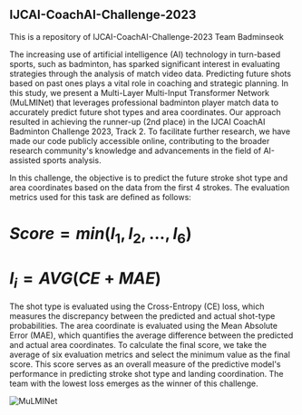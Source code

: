 ## IJCAI-CoachAI-Challenge-2023
This is a repository of IJCAI-CoachAI-Challenge-2023 Team Badminseok

The increasing use of artificial intelligence (AI) technology in turn-based sports, such as badminton, has sparked significant interest in evaluating strategies through the analysis of match video data. Predicting future shots based on past ones plays a vital role in coaching and strategic planning. In this study, we present a Multi-Layer Multi-Input Transformer Network (MuLMINet) that leverages professional badminton player match data to accurately predict future shot types and area coordinates. Our approach resulted in achieving the runner-up (2nd place) in the IJCAI CoachAI Badminton Challenge 2023, Track 2. To facilitate further research, we have made our code publicly accessible online, contributing to the broader research community's knowledge and advancements in the field of AI-assisted sports analysis.

In this challenge, the objective is to predict the future stroke shot type and area coordinates based on the data from the first 4 strokes. The evaluation metrics used for this task are defined as follows:

# $Score=min(l_1, l_2, ..., l_6)$

# $l_i=AVG(CE + MAE)$


The shot type is evaluated using the Cross-Entropy (CE) loss, which measures the discrepancy between the predicted and actual shot-type probabilities. The area coordinate is evaluated using the Mean Absolute Error (MAE), which quantifies the average difference between the predicted and actual area coordinates.
To calculate the final score, we take the average of six evaluation metrics and select the minimum value as the final score. This score serves as an overall measure of the predictive model's performance in predicting stroke shot type and landing coordination. The team with the lowest loss emerges as the winner of this challenge.

![MuLMINet](https://github.com/stan5dard/IJCAI-CoachAI-Challenge-2023/assets/79134282/4127b597-59c0-447f-b632-e96a7bbecdba)
